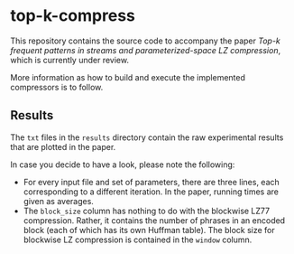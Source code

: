 # top-k-compress

This repository contains the source code to accompany the paper *Top-k frequent patterns in streams and parameterized-space LZ compression*, which is currently under review.

More information as how to build and execute the implemented compressors is to follow.

## Results

The `txt` files in the `results` directory contain the raw experimental results that are plotted in the paper.

In case you decide to have a look, please note the following:

* For every input file and set of parameters, there are three lines, each corresponding to a different iteration. In the paper, running times are given as averages.
* The `block_size` column has nothing to do with the blockwise LZ77 compression. Rather, it contains the number of phrases in an encoded block (each of which has its own Huffman table). The block size for blockwise LZ compression is contained in the `window` column.